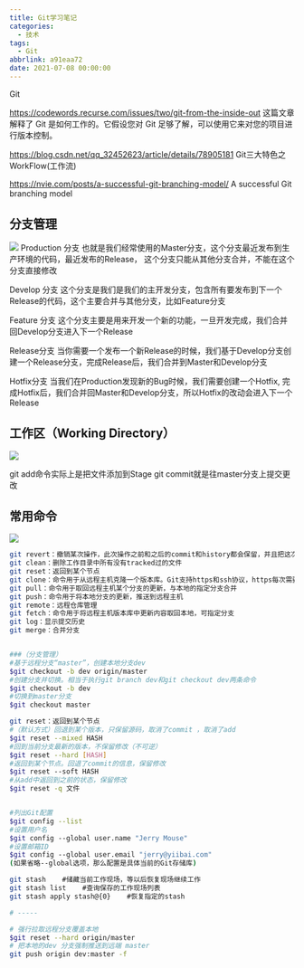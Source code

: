 ```yaml
---
title: Git学习笔记
categories:
  - 技术
tags:
  - Git
abbrlink: a91eaa72
date: 2021-07-08 00:00:00
---
```


Git

<!-- more -->

https://codewords.recurse.com/issues/two/git-from-the-inside-out
这篇文章解释了 Git 是如何工作的。它假设您对 Git 足够了解，可以使用它来对您的项目进行版本控制。

https://blog.csdn.net/qq_32452623/article/details/78905181
Git三大特色之WorkFlow(工作流)

https://nvie.com/posts/a-successful-git-branching-model/
A successful Git branching model


## 分支管理
![](https://gitee.com/lights8080/lights8080-oss/raw/master/2021/07/unknown.jpg)
Production 分支
也就是我们经常使用的Master分支，这个分支最近发布到生产环境的代码，最近发布的Release， 这个分支只能从其他分支合并，不能在这个分支直接修改

Develop 分支
这个分支是我们是我们的主开发分支，包含所有要发布到下一个Release的代码，这个主要合并与其他分支，比如Feature分支

Feature 分支
这个分支主要是用来开发一个新的功能，一旦开发完成，我们合并回Develop分支进入下一个Release

Release分支
当你需要一个发布一个新Release的时候，我们基于Develop分支创建一个Release分支，完成Release后，我们合并到Master和Develop分支

Hotfix分支
当我们在Production发现新的Bug时候，我们需要创建一个Hotfix, 完成Hotfix后，我们合并回Master和Develop分支，所以Hotfix的改动会进入下一个Release

## 工作区（Working Directory）

![](https://gitee.com/lights8080/lights8080-oss/raw/master/2021/07/DFS0Z5.png)

git add命令实际上是把文件添加到Stage
git commit就是往master分支上提交更改


## 常用命令
![](https://gitee.com/lights8080/lights8080-oss/raw/master/2021/07/RJ7iyg.png)

```sh
git revert：撤销某次操作，此次操作之前和之后的commit和history都会保留，并且把这次撤销
git clean：删除工作目录中所有没有tracked过的文件
git reset：返回到某个节点
git clone：命令用于从远程主机克隆一个版本库。Git支持https和ssh协议，https每次需要输入密码速度慢
git pull：命令用于取回远程主机某个分支的更新，与本地的指定分支合并
git push：命令用于将本地分支的更新，推送到远程主机
git remote：远程仓库管理
git fetch：命令用于将远程主机版本库中更新内容取回本地，可指定分支
git log：显示提交历史
git merge：合并分支


###（分支管理）
#基于远程分支“master”，创建本地分支dev
$git checkout -b dev origin/master
#创建分支并切换。相当于执行git branch dev和git checkout dev两条命令
$git checkout -b dev
#切换到master分支
$git checkout master

git reset：返回到某个节点
#（默认方式）回退到某个版本，只保留源码，取消了commit ，取消了add
$git reset --mixed HASH
#回到当前分支最新的版本，不保留修改（不可逆）
$git reset --hard [HASH]
#返回到某个节点。回退了commit的信息，保留修改
$git reset --soft HASH
#从add中返回到之前的状态，保留修改
$git reset -q 文件


#列出Git配置
$git config --list
#设置用户名
$git config --global user.name "Jerry Mouse"
#设置邮箱ID
$git config --global user.email "jerry@yiibai.com"
(如果省略--global选项，那么配置是具体当前的Git存储库)

git stash    #储藏当前工作现场，等以后恢复现场继续工作
git stash list    #查询保存的工作现场列表
git stash apply stash@{0}    #恢复指定的stash

# -----

# 强行拉取远程分支覆盖本地
$git reset --hard origin/master
# 把本地的dev 分支强制推送到远端 master
git push origin dev:master -f

```